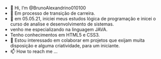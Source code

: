 - 👋 Hi, I’m @BrunoAlexandrino010100
- 👀 Em processo de transição de carreira.
- 🌱  em 05.05.21, iniciei meus estudos lógica de programação e inicei o curso de analise e desenvolvimento de sistemas.
- venho me especializando na linguagem JAVA.
- Tenho conhecimentos em HTML5 e CSS3.
- 💞️ Estou interessado em colaborar em projetos que exijam muita disposição e alguma criatividade, para um iniciante.
- 📫 How to reach me ...

<!---
BrunoAlexandrino010100/BrunoAlexandrino010100 is a ✨ special ✨ repository because its `README.md` (this file) appears on your GitHub profile.
You can click the Preview link to take a look at your changes.
--->
